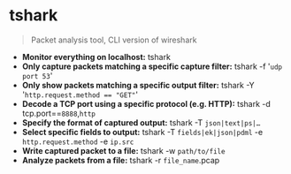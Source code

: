 # tshark
> Packet analysis tool, CLI version of wireshark
- **Monitor everything on localhost:**
tshark
- **Only capture packets matching a specific capture filter:**
tshark -f '`udp port 53`'
- **Only show packets matching a specific output filter:**
tshark -Y '`http.request.method == "GET"`'
- **Decode a TCP port using a specific protocol (e.g. HTTP):**
tshark -d tcp.port==`8888`,`http`
- **Specify the format of captured output:**
tshark -T `json|text|ps|…`
- **Select specific fields to output:**
tshark -T `fields|ek|json|pdml` -e `http.request.method` -e `ip.src`
- **Write captured packet to a file:**
tshark -w `path/to/file`
- **Analyze packets from a file:**
tshark -r `file_name`.pcap
